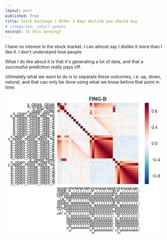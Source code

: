 ```yaml
---
layout: post
published: True
title: Stock Exchange | After 3 days decline you should buy
# categories: jekyll update
excerpt: Is this working?
---
```


I have no interest in the stock market. I can almost say I dislike it more than I like it. I don't understand how people 


What I do like about it is that it's generating a lot of data, and that a successful prediction really pays off.


Ultimately what we want to do is to separate these outcomes, i.e. up, down, natural, and that can only be done using what we know before that point in time. 

![my photo](/images/FING-B.png)
